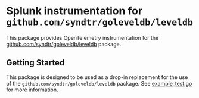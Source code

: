 # Splunk instrumentation for `github.com/syndtr/goleveldb/leveldb`

This package provides OpenTelemetry instrumentation for the
[github.com/syndtr/goleveldb/leveldb](https://github.com/syndtr/goleveldb)
package.

## Getting Started

This package is designed to be used as a drop-in replacement for the use of the
`github.com/syndtr/goleveldb/leveldb` package. See
[example_test.go](./example_test.go) for more information.
